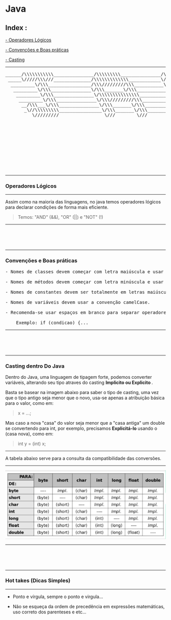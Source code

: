 # Java

<h2> Index :</h2> 


<a href=#OperadoresLógicos> - Operadores Lógicos <br></a>

<a href=#Convenções> - Convenções e Boas práticas  <br></a>

<a href=#Casting> - Casting  <br></a>


---

<pre>
______/\\\\\\\\\\\_______________/\\\\\\\\\_______________/\\\________/\\\_______________/\\\\\\\\\____        
 _____\/////\\\///______________/\\\\\\\\\\\\\____________\/\\\_______\/\\\_____________/\\\\\\\\\\\\\__       
  _________\/\\\________________/\\\/////////\\\___________\//\\\______/\\\_____________/\\\/////////\\\_      
   _________\/\\\_______________\/\\\_______\/\\\____________\//\\\____/\\\_____________\/\\\_______\/\\\_     
    _________\/\\\_______________\/\\\\\\\\\\\\\\\_____________\//\\\__/\\\______________\/\\\\\\\\\\\\\\\_    
     _________\/\\\_______________\/\\\/////////\\\______________\//\\\/\\\_______________\/\\\/////////\\\_   
      __/\\\___\/\\\_______________\/\\\_______\/\\\_______________\//\\\\\________________\/\\\_______\/\\\_  
       _\//\\\\\\\\\________________\/\\\_______\/\\\________________\//\\\_________________\/\\\_______\/\\\_ 
        __\/////////_________________\///________\///__________________\///__________________\///________\///__
</pre>

<br>
<br>
<br>
<br>
<br>
<br>
<br>
<br>
<br>

---
<h3 id="OperadoresLógicos"> Operadores Lógicos </h3>

---
<p> Assim como na maioria das linguagens, no java temos operadores lógicos para declarar condições de forma mais eficiente. </p>

> Temos: "AND" (&&), "OR" (||) e "NOT" (!)

---

<br>
<br>
<br>

---

<h3 id="Convenções">Convenções e Boas práticas </h3>

<pre>
- Nomes de classes devem começar com letra maiúscula e usar a convenção PascalCase.

- Nomes de métodos devem começar com letra minúscula e usar a convenção camelCase.

- Nomes de constantes devem ser totalmente em letras maiúsculas, separadas por underline.

- Nomes de variáveis devem usar a convenção camelCase.

- Recomenda-se usar espaços em branco para separar operadores, palavras-chave e elementos de controle de fluxo. 

    Exemplo: if (condicao) {...
</pre>

---

<br>
<br>
<br>

---

<h3 id="Casting">Casting dentro Do Java</h3>

Dentro do Java, uma linguagem de tipagem forte, podemos converter variáveis, alterando seu tipo atraves do casting <b>Implicito ou Explicito </b>.

Basta se basear na imagem abaixo para saber o tipo de casting, uma vez que o tipo antigo seja menor que o novo, usa-se apenas a atribuição básica para o valor, como em:
> x = ...;

Mas caso a nova "casa" do valor seja menor que a "casa antiga" um double se convertendo para int, por exemplo, precisamos <b> Explicitá-lo </b>usando o (casa nova), como em: 
>int y = (int) x;

---

A tabela abaixo serve para a consulta da compatibilidade das conversões.

---

![alt text](imgs_java/image.png)

---
<br>
<br>
<br>

---

<h3 id=Hottakes>Hot takes (Dicas Simples)</h3>

---

- Ponto e vírgula, sempre o ponto e virgula...

- Não se esqueça da ordem de precedência em expressões matemáticas, uso correto dos parenteses e etc...

